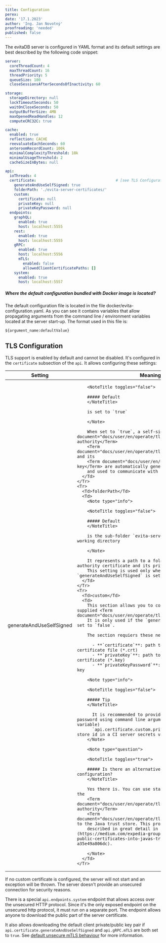 ```yaml
---
title: Configuration
perex:
date: '17.1.2023'
author: 'Ing. Jan Novotný'
proofreading: 'needed'
published: false
---
```


The evitaDB server is configured in YAML format and its default settings are best described by the following code
snippet:

```yaml
server:
  coreThreadCount: 4
  maxThreadCount: 16
  threadPriority: 5
  queueSize: 100
  closeSessionsAfterSecondsOfInactivity: 60

storage:
  storageDirectory: null
  lockTimeoutSeconds: 50
  waitOnCloseSeconds: 50
  outputBufferSize: 4MB
  maxOpenedReadHandles: 12
  computeCRC32C: true

cache:
  enabled: true
  reflection: CACHE
  reevaluateEachSeconds: 60
  anteroomRecordCount: 100k
  minimalComplexityThreshold: 10k
  minimalUsageThreshold: 2
  cacheSizeInBytes: null

api:
  ioThreads: 4
  certificate:                                    # [see TLS Configuration](#tls-configuration) 
    generateAndUseSelfSigned: true
    folderPath: './evita-server-certificates/'
    custom:
      certificate: null
      privateKey: null
      privateKeyPassword: null
  endpoints:
    graphQL:
      enabled: true
      host: localhost:5555
    rest:
      enabled: true
      host: localhost:5555
    gRPC:
      enabled: true
      host: localhost:5556
      mTLS:
        enabled: false
        allowedClientCertificatePaths: []
    system:
      enabled: true
      host: localhost:5557
```

<Note type="info">

<NoteTitle toggles="true">

##### Where the default configuration bundled with Docker image is located?
</NoteTitle>

The default configuration file is located in the file <SourceClass>docker/evita-configuration.yaml</SourceClass>.
As you can see it contains variables that allow propagating arguments from the command line / environment variables
located at the server start-up. The format used in this file is:

```
${argument_name:defaultValue}
```
</Note>

## TLS Configuration

TLS support is enabled by default and cannot be disabled. It's configured in the `certificate` subsection of the `api`.
It allows configuring these settings:

<Table>
  <Thead>
    <Tr>
      <Th>Setting</Th>
      <Th>Meaning</Th>
    </Tr>
  </Thead>
  <Tbody>
    <Tr>
      <Td>generateAndUseSelfSigned</Td>
      <Td>
        <Note type="info">

        <NoteTitle toggles="false">
        
        ##### Default
        </NoteTitle>

        is set to `true`

        </Note>

        When set to `true`, a self-signed <Term document="docs/user/en/operate/tls.md">certificate authority</Term> 
        <Term document="docs/user/en/operate/tls.md">certificate</Term> and its 
        <Term document="docs/user/en/operate/tls.md">private key</Term> are automatically generated on server startup 
        and used to communicate with clients.
      </Td>
    </Tr>
    <Tr>
      <Td>folderPath</Td>
      <Td>
        <Note type="info">

        <NoteTitle toggles="false">
        
        ##### Default
        </NoteTitle>

        is the sub-folder `evita-server-certificates` in the working directory

        </Note>

        It represents a path to a folder where the generated authority certificate and its private key are stored.
        This setting is used only when `generateAndUseSelfSigned` is set to `true`.
      </Td>
    </Tr>
    <Tr>
      <Td>custom</Td>
      <Td>
        This section allows you to configure an externally supplied <Term document="docs/user/en/operate/tls.md">certificate</Term>. 
        It is only used if the `generateAndUseSelfSigned` is set to `false`.

        The section requiers these nested settings: 

          - **`certificate`**: path to the public part of the certificate file (*.crt)
          - **`privateKey`**: path to the private key of the certificate (*.key)
          - **`privateKeyPassword`**: password for the private key

        <Note type="info">

        <NoteTitle toggles="false">
            
        ##### Tip
        </NoteTitle>

          It is recommended to provide the private key password using command line argument (environment variable) 
          `api.certificate.custom.privateKeyPasssword` and store id in a CI server secrets vault.
        </Note>

        <Note type="question">

        <NoteTitle toggles="true">
        
        ##### Is there an alternative to this manual configuration?
        </NoteTitle>

        Yes there is. You can use standardized way importing the 
        <Term document="docs/user/en/operate/tls.md">certificate authority</Term> 
        <Term document="docs/user/en/operate/tls.md">certificate</Term> to the Java trust store. This procedure is
        described in great detail in [this article](https://medium.com/expedia-group-tech/how-to-import-public-certificates-into-javas-truststore-from-a-browser-a35e49a806dc).

        </Note>
      </Td>
    </Tr>
  </Tbody>
</Table>

If no custom certificate is configured, the server will not start and an exception will be thrown. The server doesn't
provide an unsecured connection for security reasons.

There is a special `api.endpoints.system` endpoint that allows access over the unsecured HTTP protocol. Since it's the
only exposed endpoint on the unsecured http protocol, it must run on a separate port. The endpoint allows anyone to
download the public part of the server certificate.

It also allows downloading the default client private/public key pair if `api.certificate.generateAndUseSelfSigned` and 
`api.gRPC.mTLS` are both set to `true`. See [default unsecure mTLS behaviour](#default-mtls-behaviour--not-secure-) for 
more information.